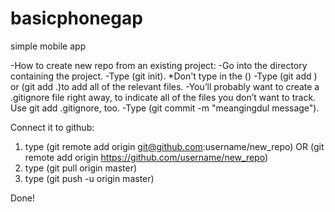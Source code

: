# basicphonegap
simple mobile app

-How to create new repo from an existing project:
-Go into the directory containing the project.
-Type (git init). *Don't type in the ()
-Type (git add <filename>) or (git add .)to add all of the relevant files.
-You’ll probably want to create a .gitignore file right away, to indicate all of the files you don’t want to track. Use git add .gitignore, too.
-Type (git commit -m "meangingdul message").

Connect it to github:
1.  type (git remote add origin git@github.com:username/new_repo)
    OR
    (git remote add origin https://github.com/username/new_repo)
2.  type (git pull origin master)
3.  type (git push -u origin master)

Done!
